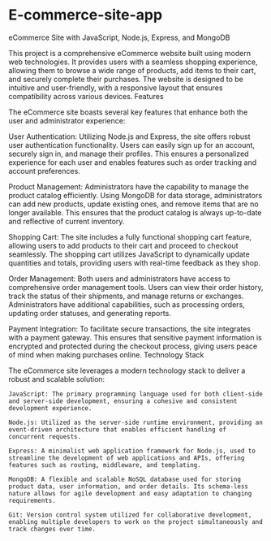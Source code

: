# E-commerce-site-app
eCommerce Site with JavaScript, Node.js, Express, and MongoDB

This project is a comprehensive eCommerce website built using modern web technologies. It provides users with a seamless shopping experience, allowing them to browse a wide range of products, add items to their cart, and securely complete their purchases. The website is designed to be intuitive and user-friendly, with a responsive layout that ensures compatibility across various devices.
Features

The eCommerce site boasts several key features that enhance both the user and administrator experience:

User Authentication: Utilizing Node.js and Express, the site offers robust user authentication functionality. Users can easily sign up for an account, securely sign in, and manage their profiles. This ensures a personalized experience for each user and enables features such as order tracking and account preferences.

Product Management: Administrators have the capability to manage the product catalog efficiently. Using MongoDB for data storage, administrators can add new products, update existing ones, and remove items that are no longer available. This ensures that the product catalog is always up-to-date and reflective of current inventory.

Shopping Cart: The site includes a fully functional shopping cart feature, allowing users to add products to their cart and proceed to checkout seamlessly. The shopping cart utilizes JavaScript to dynamically update quantities and totals, providing users with real-time feedback as they shop.

Order Management: Both users and administrators have access to comprehensive order management tools. Users can view their order history, track the status of their shipments, and manage returns or exchanges. Administrators have additional capabilities, such as processing orders, updating order statuses, and generating reports.

Payment Integration: To facilitate secure transactions, the site integrates with a payment gateway. This ensures that sensitive payment information is encrypted and protected during the checkout process, giving users peace of mind when making purchases online.
Technology Stack

The eCommerce site leverages a modern technology stack to deliver a robust and scalable solution:

    JavaScript: The primary programming language used for both client-side and server-side development, ensuring a cohesive and consistent development experience.

    Node.js: Utilized as the server-side runtime environment, providing an event-driven architecture that enables efficient handling of concurrent requests.

    Express: A minimalist web application framework for Node.js, used to streamline the development of web applications and APIs, offering features such as routing, middleware, and templating.

    MongoDB: A flexible and scalable NoSQL database used for storing product data, user information, and order details. Its schema-less nature allows for agile development and easy adaptation to changing requirements.

    Git: Version control system utilized for collaborative development, enabling multiple developers to work on the project simultaneously and track changes over time.